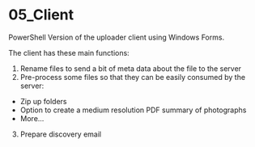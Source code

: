 # 05_Client

PowerShell Version of the uploader client using Windows Forms.

The client has these main functions:
1. Rename files to send a bit of meta data about the file to the server
2. Pre-process some files so that they can be easily consumed by the server:
- Zip up folders
- Option to create a medium resolution PDF summary of photographs
- More...
3. Prepare discovery email
